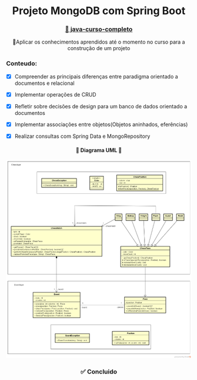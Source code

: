 
<h1 align="center">  Projeto MongoDB com Spring Boot</h1>
<h3 align="center">
    <a href="https://www.udemy.com/course/java-curso-completo/">🔗 java-curso-completo </a>
</h3>

<p align="center">🚀Aplicar os conhecimentos aprendidos até o momento no curso para a construção de um projeto </p>

### Conteudo:
- [x] Compreender as principais diferenças entre paradigma orientado a documentos e relacional
- [x] Implementar operações de CRUD
- [x] Refletir sobre decisões de design para um banco de dados orientado a documentos
- [x] Implementar associações entre objetos(Objetos aninhados, eferências)
- [x] Realizar consultas com Spring Data e MongoRepository




<h4 align="center"> 
	🚀  Diagrama UML  🚀
</h4>

![SignUp Mobile](https://github.com/ifeslopes/Chess-system-java/blob/master/chess-system-design.png)

<h3 align="center"> 
	✅  Concluido
</h3>
